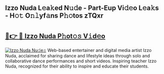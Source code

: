 ## Izzo Nuda L𝚎a𝚔ed N𝚞𝚍e - Part-Eup Vi𝚍𝚎o L𝚎a𝚔s - H𝚘𝚝 O𝚗𝚕yf𝚊ns P𝚑𝚘tos zTQxr

# <h2><a href="http://kf1dfu.oniu.top/?m=Izzo+Nuda">🔗👉 🔴 Izzo Nuda P𝚑ot𝚘𝚜 V𝚒d𝚎o</a></h2>

[![Izzo Nuda Nu𝚍e𝚜](https://i.imgur.com/0qMVB7G.gif)](http://kf1dfu.oniu.top/?m=Izzo+Nuda)
Web-based entertainer and digital media artist Izzo Nuda, acclaimed for sharing dance and lifestyle ideas through solo and collaborative dance performances and short videos. Inspiring teacher Izzo Nuda, recognized for their ability to inspire and educate their students.  
